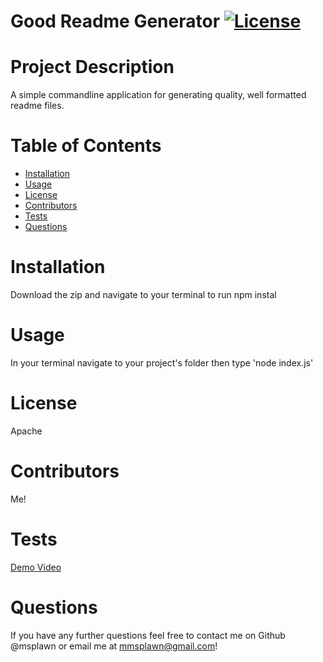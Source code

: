 # **Good Readme Generator**                 [![License](https://img.shields.io/badge/License-Apache-blue.svg)](https://opensource.org/licenses/Apache)

  # Project Description
  A simple commandline application for generating quality, well formatted readme files.

  # Table of Contents
  * [Installation](#installation)
  * [Usage](#usage)
  * [License](#license)
  * [Contributors](#contributors)
  * [Tests](#tests)
  * [Questions](#questions)
  
  # Installation
  Download the zip and navigate to your terminal to run npm instal

  # Usage
  In your terminal navigate to your project's folder then type 'node index.js'

  # License
  Apache

  # Contributors
  Me!

  # Tests
  [Demo Video](https://drive.google.com/file/d/1rsV9EK7uQWXHiKG418lYY6e7dlsMzcsK/view)

  # Questions
  If you have any further questions feel free to contact me on Github @msplawn or email me at mmsplawn@gmail.com!


